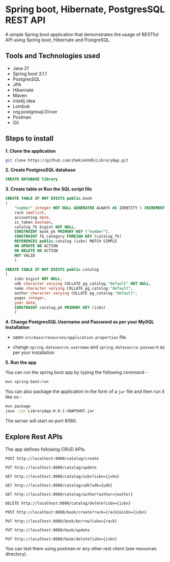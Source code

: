 # Spring boot, Hibernate, PostgresSQL REST API

A simple Spring boot application that demonstrates the usage of RESTful API using Spring boot, Hibernate and PostgreSQL. 

## Tools and Technologies used

* Java 21
* Spring boot 3.1.1
* PostgresSQL
* JPA
* Hibernate
* Maven
* intellij idea
* Lombok
* org.postgresql.Driver
* Postman
* Git

## Steps to install

**1. Clone the application**

```bash
git clone https://github.com/zheki4sh05/LibraryApp.git
```

**2. Create PostgresSQL database**

```sql
CREATE DATABASE library
```
	
**3. Create table or Run the SQL script file**

```sql
CREATE TABLE IF NOT EXISTS public.book
(
    "number" integer NOT NULL GENERATED ALWAYS AS IDENTITY ( INCREMENT 1 START 1 MINVALUE 1 MAXVALUE 2147483647 CACHE 1 ),
    rack smallint,
    accounting date,
    is_taken boolean,
    catalog_fk bigint NOT NULL,
    CONSTRAINT book_pk PRIMARY KEY ("number"),
    CONSTRAINT fk_category FOREIGN KEY (catalog_fk)
    REFERENCES public.catalog (isbn) MATCH SIMPLE
    ON UPDATE NO ACTION
    ON DELETE NO ACTION
    NOT VALID
    )

CREATE TABLE IF NOT EXISTS public.catalog
(
    isbn bigint NOT NULL,
    udk character varying COLLATE pg_catalog."default" NOT NULL,
    name character varying COLLATE pg_catalog."default",
    author character varying COLLATE pg_catalog."default",
    pages integer,
    year date,
    CONSTRAINT catalog_pk PRIMARY KEY (isbn)
    )
```
	
**4. Change PostgresSQL Username and Password as per your MySQL Installation**
	
+ open `src/main/resources/application.properties` file.

+ change `spring.datasource.username` and `spring.datasource.password` as per your installation
	
**5. Run the app**

You can run the spring boot app by typing the following command -

```bash
mvn spring-boot:run
```

You can also package the application in the form of a `jar` file and then run it like so -

```bash
mvn package
java -jar LibraryApp-0.0.1-SNAPSHOT.jar
```

The server will start on port 8080.
	
## Explore Rest APIs

The app defines following CRUD APIs.

    POST http://localhost:8080/catalog/create
    
    PUT http://localhost:8080/catalog/update
    
    GET http://localhost:8080/catalog/isbn?isbn={isbn}
    
    GET http://localhost:8080/catalog/udk?udk={udk}
    
    GET http://localhost:8080/catalog/author?author={author}

    DELETE http://localhost:8080/catalog/delete?isbn={isbn}

    POST http://localhost:8080/book/create?rack={rack}&isbn={isbn}

    PUT http://localhost:8080/book/borrow?isbn={rack}

    PUT http://localhost:8080/book/update

    PUT http://localhost:8080/book/delete?isbn={isbn}

You can test them using postman or any other rest client (see resources directory). 



